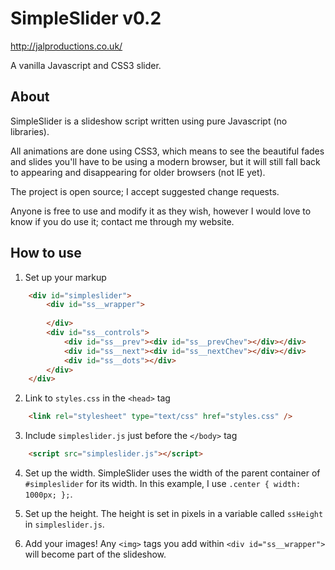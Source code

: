 SimpleSlider v0.2
=================
http://jalproductions.co.uk/

A vanilla Javascript and CSS3 slider.

About
-----

SimpleSlider is a slideshow script written using pure Javascript (no libraries).

All animations are done using CSS3, which means to see the beautiful fades and slides you'll have to be using a modern browser, but it will still fall back to appearing and disappearing for older browsers (not IE yet).

The project is open source; I accept suggested change requests.

Anyone is free to use and modify it as they wish, however I would love to know if you do use it; contact me through my website.

How to use
----------

1. Set up your markup
```html
	<div id="simpleslider">
		<div id="ss__wrapper">
			
		</div>
		<div id="ss__controls">
			<div id="ss__prev"><div id="ss__prevChev"></div></div>
			<div id="ss__next"><div id="ss__nextChev"></div></div>
			<div id="ss__dots"></div>
		</div>
	</div>
```

2. Link to ```styles.css``` in the ```<head>``` tag
```html
	<link rel="stylesheet" type="text/css" href="styles.css" />
```

3. Include ```simpleslider.js``` just before the ```</body>``` tag
```html
    <script src="simpleslider.js"></script>
```

4. Set up the width. SimpleSlider uses the width of the parent container of ```#simpleslider``` for its width. In this example, I use ```.center { width: 1000px; };```.

5. Set up the height. The height is set in pixels in a variable called ```ssHeight``` in ```simpleslider.js```.

6. Add your images! Any ```<img>``` tags you add within ```<div id="ss__wrapper">``` will become part of the slideshow.